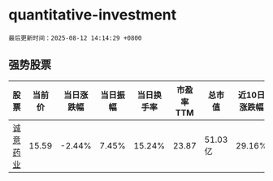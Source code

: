 # quantitative-investment

`最后更新时间：2025-08-12 14:14:29 +0800`

## 强势股票

|股票|当前价|当日涨跌幅|当日振幅|当日换手率|市盈率TTM|总市值|近10日涨跌幅|
|----|----|----|----|----|----|----|----|
|[诚意药业](https://xueqiu.com/S/SH603811)|15.59|-2.44%|7.45%|15.24%|23.87|51.03亿|29.16%|

